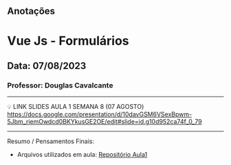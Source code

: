 ## Anotações

# Vue Js - Formulários

## Data: 07/08/2023

### Professor: Douglas Cavalcante

---

💡 LINK SLIDES AULA 1 SEMANA 8 (07 AGOSTO)
https://docs.google.com/presentation/d/10davGSM6VSexBpwm-5Jbm_riemOwdcd0BKYkusGE2OE/edit#slide=id.g10d952ca74f_0_79

---

Resumo / Pensamentos Finais:

- Arquivos utilizados em aula: [Repositório Aula1](https://github.com/vdr3w/aulasdevinhouse/tree/main/semana8/aula1)
